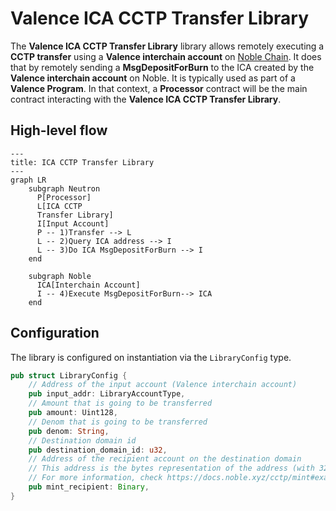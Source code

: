 # Valence ICA CCTP Transfer Library

The **Valence ICA CCTP Transfer Library** library allows remotely executing a **CCTP transfer** using a **Valence interchain account** on [Noble Chain](https://www.noble.xyz/). It does that by remotely sending a **MsgDepositForBurn** to the ICA created by the **Valence interchain account** on Noble. It is typically used as part of a **Valence Program**. In that context, a **Processor** contract will be the main contract interacting with the **Valence ICA CCTP Transfer Library**.

## High-level flow

```mermaid
---
title: ICA CCTP Transfer Library
---
graph LR
    subgraph Neutron
      P[Processor]
      L[ICA CCTP
      Transfer Library]
      I[Input Account]
      P -- 1)Transfer --> L
      L -- 2)Query ICA address --> I
      L -- 3)Do ICA MsgDepositForBurn --> I
    end

    subgraph Noble
      ICA[Interchain Account]
      I -- 4)Execute MsgDepositForBurn--> ICA
    end
```

## Configuration

The library is configured on instantiation via the `LibraryConfig` type.

```rust
pub struct LibraryConfig {
    // Address of the input account (Valence interchain account)
    pub input_addr: LibraryAccountType,
    // Amount that is going to be transferred
    pub amount: Uint128,
    // Denom that is going to be transferred
    pub denom: String,
    // Destination domain id
    pub destination_domain_id: u32,
    // Address of the recipient account on the destination domain
    // This address is the bytes representation of the address (with 32 length and padded zeroes)
    // For more information, check https://docs.noble.xyz/cctp/mint#example
    pub mint_recipient: Binary,
}
```
